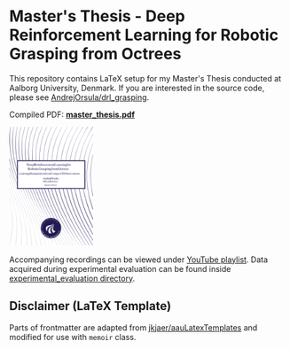 # Master's Thesis - Deep Reinforcement Learning for Robotic Grasping from Octrees

This repository contains LaTeX setup for my Master's Thesis conducted at Aalborg University, Denmark. If you are interested in the source code, please see [AndrejOrsula/drl_grasping](https://github.com/AndrejOrsula/drl_grasping).

Compiled PDF: [**master_thesis.pdf**](./master_thesis.pdf)

<a href="./master_thesis.pdf">
    <img src="./graphics/_readme/frontpage.svg" width="30%">
</a>

Accompanying recordings can be viewed under [YouTube playlist](https://youtube.com/playlist?list=PLzcIGFRbGF3Qr4XSzAjNwOMPaeDn5J6i1). Data acquired during experimental evaluation can be found inside [experimental_evaluation directory](./experimental_evaluation).

## Disclaimer (LaTeX Template)

Parts of frontmatter are adapted from [jkjaer/aauLatexTemplates](https://github.com/jkjaer/aauLatexTemplates) and modified for use with `memoir` class.
